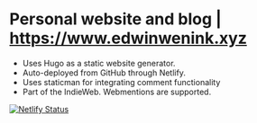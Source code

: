 # Personal website and blog | https://www.edwinwenink.xyz

- Uses Hugo as a static website generator. 
- Auto-deployed from GitHub through Netlify.
- Uses staticman for integrating comment functionality
- Part of the IndieWeb. Webmentions are supported.

[![Netlify Status](https://api.netlify.com/api/v1/badges/f6799bd3-7534-45b4-93f0-7de15ed93aff/deploy-status)](https://app.netlify.com/sites/edwinwenink/deploys)
